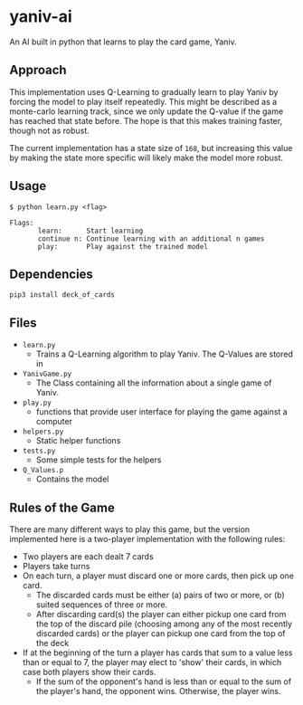 # yaniv-ai
An AI built in python that learns to play the card game, Yaniv.

## Approach
This implementation uses Q-Learning to gradually learn to play Yaniv by forcing the model to play itself repeatedly. This might be described as a monte-carlo learning track, since we only update the Q-value if the game has reached that state before. The hope is that this makes training faster, though not as robust.

The current implementation has a state size of `168`, but increasing this value by making the state more specific will likely make the model more robust.

## Usage

```
$ python learn.py <flag>

Flags:
       learn:      Start learning
       continue n: Continue learning with an additional n games
       play:       Play against the trained model
```

## Dependencies

 ```
 pip3 install deck_of_cards
 ```

## Files

 - `learn.py`
   - Trains a Q-Learning algorithm to play Yaniv. The Q-Values are stored in
 - `YanivGame.py`
   - The Class containing all the information about a single game of Yaniv.
 - `play.py`
   - functions that provide user interface for playing the game against a computer
 - `helpers.py`
   - Static helper functions
 - `tests.py`
   - Some simple tests for the helpers
 - `Q_Values.p`
   - Contains the model

## Rules of the Game

There are many different ways to play this game, but the version implemented here is a two-player implementation with the following rules:

 - Two players are each dealt 7 cards
 - Players take turns
 - On each turn, a player must discard one or more cards, then pick up one card.
   - The discarded cards must be either (a) pairs of two or more, or (b) suited sequences of three or more.
   - After discarding card(s) the player can either pickup one card from the top of the discard pile (choosing among any of the most recently discarded cards) or the player can pickup one card from the top of the deck
 - If at the beginning of the turn a player has cards that sum to a value less than or equal to 7, the player may elect to 'show' their cards, in which case both players show their cards.
   - If the sum of the opponent's hand is less than or equal to the sum of the player's hand, the opponent wins. Otherwise, the player wins.
